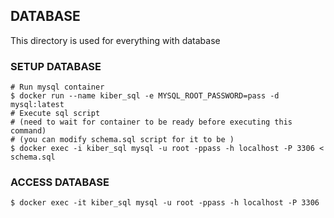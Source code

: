## DATABASE

This directory is used for everything with database

### SETUP DATABASE

```
# Run mysql container
$ docker run --name kiber_sql -e MYSQL_ROOT_PASSWORD=pass -d mysql:latest
# Execute sql script
# (need to wait for container to be ready before executing this command)
# (you can modify schema.sql script for it to be )
$ docker exec -i kiber_sql mysql -u root -ppass -h localhost -P 3306 < schema.sql
```

### ACCESS DATABASE

```
$ docker exec -it kiber_sql mysql -u root -ppass -h localhost -P 3306
```
